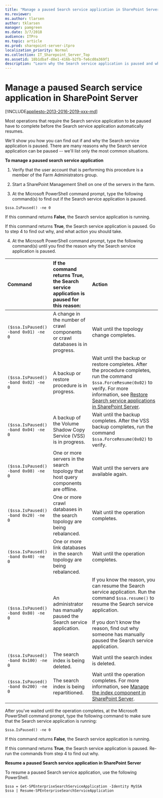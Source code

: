 ```yaml
---
title: "Manage a paused Search service application in SharePoint Server"
ms.reviewer: 
ms.author: tlarsen
author: tklarsen
manager: pamgreen
ms.date: 3/7/2018
audience: ITPro
ms.topic: article
ms.prod: sharepoint-server-itpro
localization_priority: Normal
ms.collection: IT_Sharepoint_Server_Top
ms.assetid: 18b1dbaf-d8e1-416b-b2fb-fe6cd0a369f1
description: "Learn why the Search service application is paused and what you can do to resume it in SharePoint Server."
---
```


# Manage a paused Search service application in SharePoint Server

[!INCLUDE[appliesto-2013-2016-2019-xxx-md](../includes/appliesto-2013-2016-2019-xxx-md.md)]
  
Most operations that require the Search service application to be paused have to complete before the Search service application automatically resumes.
  
We'll show you how you can find out if and why the Search service application is paused. There are many reasons why the Search service application can be paused -- we'll list only the most common situations.
  
 **To manage a paused search service application**
  
1. Verify that the user account that is performing this procedure is a member of the Farm Administrators group.
    
2. Start a SharePoint Management Shell on one of the servers in the farm.
    
3. At the Microsoft PowerShell command prompt, type the following command(s) to find out if the Search service application is paused.
    
  ```
  $ssa.IsPaused() -ne 0
  ```

If this command returns **False**, the Search service application is running.
    
If this command returns **True**, the Search service application is paused. Go to step 4 to find out why, and what action you should take.
    
4. At the Microsoft PowerShell command prompt, type the following command(s) until you find the reason why the Search service application is paused.
    
|              **Command**              | **If the command returns True, the Search service application is paused for this reason:** |                                                                                                                                    **Action**                                                                                                                                    |
| :------------------------------------ | :----------------------------------------------------------------------------------------- | :------------------------------------------------------------------------------------------------------------------------------------------------------------------------------------------------------------------------------------------------------------------------------- |
| `($ssa.IsPaused() -band 0x01) -ne 0`  | A change in the number of crawl components or crawl databases is in progress.              | Wait until the topology change completes.                                                                                                                                                                                                                                        |
| `($ssa.IsPaused() -band 0x02) -ne 0`  | A backup or restore procedure is in progress.                                              | Wait until the backup or restore completes. After the procedure completes, run the command  `$ssa.ForceResume(0x02)` to verify. For more information, see [Restore Search service applications in SharePoint Server](../administration/restore-a-search-service-application.md). |
| `($ssa.IsPaused() -band 0x04) -ne 0`  | A backup of the Volume Shadow Copy Service (VSS) is in progress.                           | Wait until the backup completes. After the VSS backup completes, run the command  `$ssa.ForceResume(0x02)` to verify.                                                                                                                                                            |
| `($ssa.IsPaused() -band 0x08) -ne 0`  | One or more servers in the search topology that host query components are offline.         | Wait until the servers are available again.                                                                                                                                                                                                                                      |
| `($ssa.IsPaused() -band 0x20) -ne 0`  | One or more crawl databases in the search topology are being rebalanced.                   | Wait until the operation completes.                                                                                                                                                                                                                                              |
| `($ssa.IsPaused() -band 0x40) -ne 0`  | One or more link databases in the search topology are being rebalanced.                    | Wait until the operation completes.                                                                                                                                                                                                                                              |
| `($ssa.IsPaused() -band 0x80) -ne 0`  | An administrator has manually paused the Search service application.                       | If you know the reason, you can resume the Search service application. Run the command  `$ssa.resume()` to resume the Search service application.  <br/><br/>If you don't know the reason, find out why someone has manually paused the Search service application.                        |
| `($ssa.IsPaused() -band 0x100) -ne 0` | The search index is being deleted.                                                         | Wait until the search index is deleted.                                                                                                                                                                                                                                          |
| `($ssa.IsPaused() -band 0x200) -ne 0` | The search index is being repartitioned.                                                   | Wait until the operation completes. For more information, see [Manage the index component in SharePoint Server](manage-the-index-component.md).                                                                                                                                  |
   
After you've waited until the operation completes, at the Microsoft PowerShell command prompt, type the following command to make sure that the Search service application is running:
  
```
$ssa.IsPaused() -ne 0
```

If this command returns **False**, the Search service application is running.
  
If this command returns **True**, the Search service application is paused. Re-run the commands from step 4 to find out why.
  
**Resume a paused Search service application in SharePoint Server**

To resume a paused Search service application, use the following PowerShell.

```
$ssa = Get-SPEnterpriseSearchServiceApplication -Identity MySSA
$ssa | Resume-SPEnterpriseSearchServiceApplication
